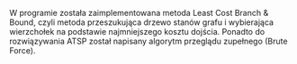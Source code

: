 W programie została zaimplementowana metoda Least Cost Branch & Bound, czyli metoda przeszukująca drzewo stanów grafu i wybierająca wierzchołek na podstawie najmniejszego kosztu dojścia. Ponadto do rozwiązywania ATSP został napisany algorytm przeglądu zupełnego (Brute Force).
